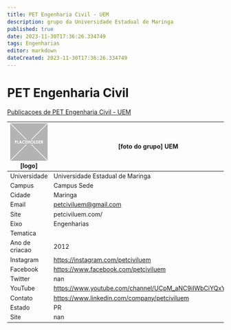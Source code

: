 ```yaml
---
title: PET Engenharia Civil - UEM
description: grupo da Universidade Estadual de Maringa
published: true
date: 2023-11-30T17:36:26.334749
tags: Engenharias
editor: markdown
dateCreated: 2023-11-30T17:36:26.334749
---
```


# PET Engenharia Civil

[Publicacoes de PET Engenharia Civil - UEM](/atividade/239PETEngenhariaCivilUEM/feed.md)

| ![placeholder.png](/placeholder.png) [logo] | [foto do grupo] UEM         |
| ------------------------------------------- | ------------------------------------------------- |
| Universidade                                | Universidade Estadual de Maringa      |
| Campus                                      | Campus Sede            |
| Cidade                                      | Maringa             |
| Email                                       | petciviluem@gmail.com             |
| Site                                        | petciviluem.com/              |
| Eixo                                        | Engenharias              |
| Tematica                                    |           |
| Ano de criacao                              | 2012        |
| Instagram                                   | https://instagram.com/petciviluem         |
| Facebook                                    | https://www.facebook.com/petciviluem          |
| Twitter                                     | nan           |
| YouTube                                     | https://www.youtube.com/channel/UCpM_aNC9iIWbCiYQxYrvBuA           |
| Contato                                     | https://www.linkedin.com/company/petciviluem         |
| Estado                                      |  PR            |
| Site                                        | nan |

